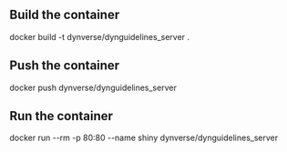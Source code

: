 ## Build the container
docker build -t dynverse/dynguidelines_server .

## Push the container
docker push dynverse/dynguidelines_server

## Run the container
docker run --rm -p 80:80 --name shiny dynverse/dynguidelines_server